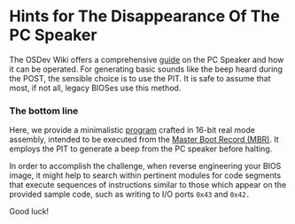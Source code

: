 # Hints for The Disappearance Of The PC Speaker

The OSDev Wiki offers a comprehensive [guide] on the PC Speaker and how it can
be operated. For generating basic sounds like the beep heard during the POST,
the sensible choice is to use the PIT. It is safe to assume that most, if not
all, legacy BIOSes use this method.

### The bottom line

Here, we provide a minimalistic [program] crafted in 16-bit real mode assembly,
intended to be executed from the [Master Boot Record (MBR)]. It employs the PIT
to generate a beep from the PC speaker before halting.

In order to accomplish the challenge, when reverse engineering your BIOS image,
it might help to search within pertinent modules for code segments that execute
sequences of instructions similar to those which appear on the provided sample
code, such as writing to I/O ports `0x43` and `0x42.`

Good luck!

<!-- External links -->
[guide]: https://www.asus.com/support/FAQ/1042678/
[Master Boot Record (MBR)]: https://wiki.osdev.org/MBR_(x86)

<!-- Internal links -->
[program]: beep.asm